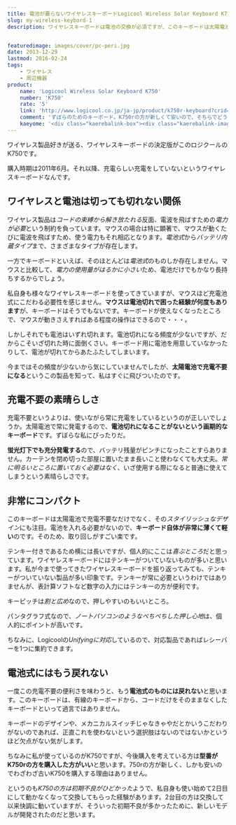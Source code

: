```yaml
---
title: 電池が要らないワイヤレスキーボードLogicool Wireless Solar Keyboard K750をレビュー
slug: my-wireless-keybord-1
description: ワイヤレスキーボードは電池の交換が必須ですが、このキーボードは太陽電池式なので、充電も電池の交換もいりません。当然ワイヤレスなので、ケーブルの煩わしさからも解放してくれます。まさに面倒くさがり屋のための素敵なキーボードです。


featuredimage: images/cover/pc-peri.jpg
date: 2013-12-29
lastmod: 2016-02-24
tags: 
    - ワイヤレス
    - 周辺機器
product:
    name: 'Logicool Wireless Solar Keyboard K750'
    number: 'K750'
    rate: '5'
    link: 'http://www.logicool.co.jp/ja-jp/product/k750r-keyboard?crid=26'
    comment: 'ずぼらのためのキーボード。K750rの方が新しくて安いので、そちらでどうぞ。'
    kaeyome: '<div class="kaerebalink-box"><div class="kaerebalink-image"><a href="http://www.amazon.co.jp/exec/obidos/ASIN/B004DL0SIG/illusionspace-22/ref=nosim/" rel="nofollow" target="_blank"><img src="http://ecx.images-amazon.com/images/I/414IyFaxi9L._SL160_.jpg" style="border: none;" /></a></div><div class="kaerebalink-info"><div class="kaerebalink-name"><a href="http://www.amazon.co.jp/exec/obidos/ASIN/B004DL0SIG/illusionspace-22/ref=nosim/" rel="nofollow" target="_blank">LOGICOOL ワイヤレスソーラーキーボード ソーラーパネル搭載 K750</a><div class="kaerebalink-powered-date">posted with <a href="http://kaereba.com" rel="nofollow" target="_blank">カエレバ</a></div></div><div class="kaerebalink-detail"> ロジクール 2010-12-15    </div><div class="kaerebalink-link1"><div class="shoplinkamazon"><a href="http://www.amazon.co.jp/gp/search?keywords=K750%81%40Logicool&__mk_ja_JP=%83J%83%5E%83J%83i&tag=illusionspace-22" rel="nofollow" target="_blank" title="アマゾン" >Amazonで購入</a></div><div class="shoplinkrakuten"><a href="http://hb.afl.rakuten.co.jp/hgc/0e95387f.f2aef20d.0e953880.25e412bd/?pc=http%3A%2F%2Fsearch.rakuten.co.jp%2Fsearch%2Fmall%2FK750%25E3%2580%2580Logicool%2F-%2Ff.1-p.1-s.1-sf.0-st.A-v.2%3Fx%3D0%26scid%3Daf_ich_link_urltxt%26m%3Dhttp%3A%2F%2Fm.rakuten.co.jp%2F" rel="nofollow" target="_blank" title="楽天市場" >楽天市場で購入</a></div></div></div><div class="booklink-footer" style="clear: left"></div></div>'
---
```


ワイヤレス製品好きが送る、ワイヤレスキーボードの決定版がこのロジクールのK750です。

購入時期は2011年6月。それ以降、充電らしい充電をしていないというワイヤレスキーボードなんです。


## ワイヤレスと電池は切っても切れない関係


ワイヤレス製品は<em>コードの束縛から解き放たれる</em>反面、電波を飛ばすための<em>電力が必要</em>という制約を負っています。マウスの場合は特に顕著で、マウスが動くたびに電波を飛ばすため、使う電力もそれ相応となります。<em>電池式</em>から<em>バッテリ内蔵タイプ</em>まで、さまざまなタイプが存在します。

一方でキーボードといえば、そのほとんどは<em>電池式</em>のものしか存在しません。マウスと比較して、<em>電力の使用量がはるかに小さい</em>ため、電池だけでもかなり長持ちするからでしょう。

私自身も様々なワイヤレスキーボードを使ってきていますが、マウスほど充電池式にこだわる必要性を感じません。<strong>マウスは電池切れで困った経験が何度もあります</strong>が、キーボードはそうでもないです。キーボードが使えなくなったところで、マウスが動きさえすればある程度の操作はできるので・・・。

しかしそれでも電池はいずれ切れます。電池切れになる頻度が少ないですが、だからこそいざ切れた時に面倒くさい。キーボード用に電池を用意していなかったりして、電池が切れてからあたふたしてしまいます。

今まではその頻度が少ないから気にしていませんでしたが、<strong>太陽電池で充電不要になる</strong>というこの製品を知って、私はすぐに飛びついたのです。


## 充電不要の素晴らしさ


充電不要というよりは、使いながら常に充電をしているというのが正しいでしょうか。太陽電池で常に発電するので、<strong>電池切れになることがないという画期的なキーボード</strong>です。ずぼらな私にぴったりだ。

<strong>蛍光灯下でも充分発電する</strong>ので、バッテリ残量がピンチになったことすらありません。カーテンを閉め切った部屋に置いたまま長いこと使わなくても大丈夫。<em>常に明るいところに置いておく必要はなく</em>、いざ使用する際になると普通に使えてしまうという素晴らしさです。


## 非常にコンパクト


このキーボードは太陽電池で充電不要なだけでなく、その<em>スタイリッシュなデザイン</em>にも注目。電池を入れる必要がないので、<strong>キーボード自体が非常に薄くて軽い</strong>のです。そのため、取り回しがすごい楽です。

テンキー付きであるため横には長いですが、個人的にここは<em>喜ぶところ</em>だと思っています。ワイヤレスキーボードにはテンキーがついていないものが多いと思います。私が今まで使ってきたワイヤレスキーボードを振り返ってみても、テンキーがついていない製品が多い印象です。テンキーが常に必要というわけではありませんが、表計算ソフトなど数字の入力にはテンキーの方が便利です。

キーピッチは<em>割と広め</em>なので、押しやすいのもいいところ。

パンタグラフ式なので、<em>ノートパソコンのようなぺちぺちした押し心地</em>は、個人的にポイントが高いです。

ちなみに、Logicoolの<em>Unifyingに対応</em>しているので、対応製品であればレシーバーを1つに集約できます。


## 電池式にはもう戻れない


一度この充電不要の便利さを味わうと、もう<strong>電池式のものには戻れない</strong>と思います。このキーボードは、有線のキーボードから、コードだけをそのままなくしたキーボードといって過言ではありません。

キーボードのデザインや、メカニカルスイッチじゃなきゃやだとかいうこだわりがないのであれば、正直これを使わないという選択肢はないのではないかというほど欠点がない気がします。

ちなみに私が使っているのがK750ですが、今後購入を考えている方は<strong>型番がK750rの方を購入した方がいい</strong>と思います。750rの方が新しく、しかも安いのでわざわざ古いK750を購入する理由はありません。

というのも<em>K750の方は初期不良がひどかった</em>ようで、私自身も使い始めて2日目にして動かなくなって交換してもらった経験があります。2台目の方は交換して以来快調に動いていますが、そういった初期不良が多かったために、新しいモデルが開発されたのだと思います。


  